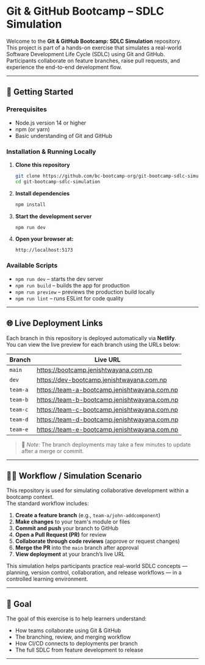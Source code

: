 # Git & GitHub Bootcamp – SDLC Simulation

Welcome to the **Git & GitHub Bootcamp: SDLC Simulation** repository.  
This project is part of a hands-on exercise that simulates a real-world Software Development Life Cycle (SDLC) using Git and GitHub.  
Participants collaborate on feature branches, raise pull requests, and experience the end-to-end development flow.

---

## 🚀 Getting Started

### Prerequisites  
- Node.js version 14 or higher  
- npm (or yarn)  
- Basic understanding of Git and GitHub  

### Installation & Running Locally  
1. **Clone this repository**  
   ```bash
   git clone https://github.com/bc-bootcamp-org/git-bootcamp-sdlc-simulation.git
   cd git-bootcamp-sdlc-simulation
   ```

2. **Install dependencies**  
   ```bash
   npm install
   ```

3. **Start the development server**  
   ```bash
   npm run dev
   ```

4. **Open your browser at:**  
   ```
   http://localhost:5173
   ```

### Available Scripts  
- `npm run dev` – starts the dev server  
- `npm run build` – builds the app for production  
- `npm run preview` – previews the production build locally  
- `npm run lint` – runs ESLint for code quality  

---

## 🌐 Live Deployment Links

Each branch in this repository is deployed automatically via **Netlify**.  
You can view the live preview for each branch using the URLs below:

| Branch | Live URL |
|--------|-----------|
| `main` | https://bootcamp.jenishtwayana.com.np |
| `dev` | https://dev-bootcamp.jenishtwayana.com.np |
| `team-a` | https://team-a-bootcamp.jenishtwayana.com.np |
| `team-b` | https://team-b-bootcamp.jenishtwayana.com.np |
| `team-c` | https://team-c-bootcamp.jenishtwayana.com.np |
| `team-d` | https://team-d-bootcamp.jenishtwayana.com.np |
| `team-e` | https://team-e-bootcamp.jenishtwayana.com.np |

> 📝 *Note:* The branch deployments may take a few minutes to update after a merge or commit.

---

## 🧑‍💻 Workflow / Simulation Scenario

This repository is used for simulating collaborative development within a bootcamp context.  
The standard workflow includes:

1. **Create a feature branch** (e.g., `team-a/john-addcomponent`)  
2. **Make changes** to your team's module or files  
3. **Commit and push** your branch to GitHub  
4. **Open a Pull Request (PR)** for review  
5. **Collaborate through code reviews** (approve or request changes)  
6. **Merge the PR** into the `main` branch after approval  
7. **View deployment** at your branch’s live URL  

This simulation helps participants practice real-world SDLC concepts — planning, version control, collaboration, and release workflows — in a controlled learning environment.

---

## 🧭 Goal

The goal of this exercise is to help learners understand:
- How teams collaborate using Git & GitHub  
- The branching, review, and merging workflow  
- How CI/CD connects to deployments per branch  
- The full SDLC from feature development to release  

---
